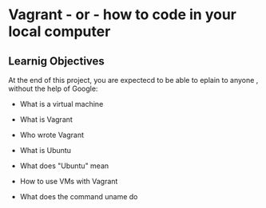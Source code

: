 # Vagrant - or - how to code in your local computer

## Learnig Objectives

At the end of this project, you are expectecd to be able to eplain to anyone , without the help of Google:

* What is a virtual machine

* What is Vagrant

* Who wrote Vagrant

* What is Ubuntu 

* What does "Ubuntu" mean

* How to use VMs with Vagrant 

* What does the command uname do

